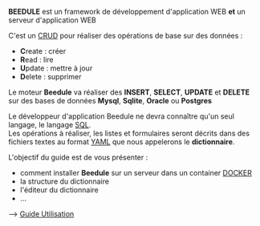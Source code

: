 **BEEDULE** est un framework de développement d'application WEB **et** un serveur d'application WEB

C'est un [CRUD](https://fr.wikipedia.org/wiki/CRUD) pour réaliser des opérations de base sur des données :
- **C**reate : créer
- **R**ead : lire
- **U**pdate : mettre à jour
- **D**elete : supprimer

Le moteur **Beedule** va réaliser des **INSERT**, **SELECT**, **UPDATE** et **DELETE** sur des bases de données **Mysql**, **Sqlite**, **Oracle** ou **Postgres** 

Le développeur d'application Beedule ne devra connaître qu'un seul langage, le langage [SQL](https://fr.wikipedia.org/wiki/Structured_Query_Language).  
Les opérations à réaliser, les listes et formulaires seront décrits dans des fichiers textes au format [YAML](https://fr.wikipedia.org/wiki/YAML) que nous appelerons le **dictionnaire**.

L'objectif du guide est de vous présenter :

- comment installer **Beedule** sur un serveur dans un container [DOCKER](https://fr.wikipedia.org/wiki/Docker_(logiciel))
- la structure du dictionnaire
- l'éditeur du dictionnaire
- ...

--> [Guide Utilisation](https://beedule.billerot.eu/bee/help)
